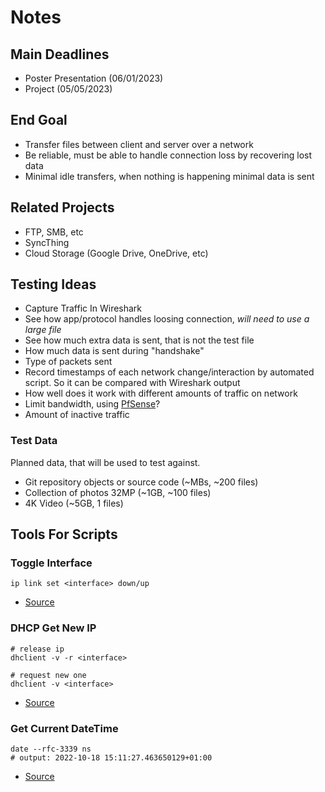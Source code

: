# Notes
## Main Deadlines
- Poster Presentation (06/01/2023)
- Project (05/05/2023)

## End Goal
- Transfer files between client and server over a network
- Be reliable, must be able to handle connection loss by recovering lost data
- Minimal idle transfers, when nothing is happening minimal data is sent

## Related Projects
- FTP, SMB, etc
- SyncThing
- Cloud Storage (Google Drive, OneDrive, etc)


## Testing Ideas
- Capture Traffic In Wireshark
- See how app/protocol handles loosing connection, *will need to use a large file*
- See how much extra data is sent, that is not the test file
- How much data is sent during "handshake"
- Type of packets sent
- Record timestamps of each network change/interaction by automated script. So it can be compared with Wireshark output
- How well does it work with different amounts of traffic on network
- Limit bandwidth, using [PfSense](https://docs.netgate.com/pfsense/en/latest/trafficshaper/limiters.html)?
- Amount of inactive traffic

### Test Data
Planned data, that will be used to test against.

- Git repository objects or source code (~MBs, ~200 files)
- Collection of photos 32MP (~1GB, ~100 files)
- 4K Video (~5GB, 1 files)


## Tools For Scripts

### Toggle Interface
```
ip link set <interface> down/up
```
- [Source](https://www.2daygeek.com/enable-disable-up-down-nic-network-interface-port-linux/)

### DHCP Get New IP
```
# release ip
dhclient -v -r <interface>

# request new one
dhclient -v <interface>
```
- [Source](https://www.cyberciti.biz/faq/howto-linux-renew-dhcp-client-ip-address/)

### Get Current DateTime
```
date --rfc-3339 ns
# output: 2022-10-18 15:11:27.463650129+01:00
```

- [Source](https://man7.org/linux/man-pages/man1/date.1.html)
